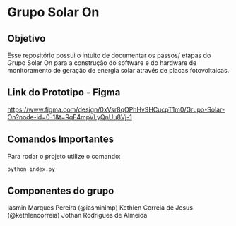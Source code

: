 # Grupo Solar On

## Objetivo 
Esse repositório possui o intuito de documentar os passos/ etapas do Grupo Solar On para a construção do software e do hardware de monitoramento de geração de energia solar através de placas fotovoltaicas.

## Link do Prototipo - Figma
https://www.figma.com/design/0xVsr8qOPhHv9HCucpT1m0/Grupo-Solar-On?node-id=0-1&t=RqF4mpVLyQnUu8Vj-1 

## Comandos Importantes
Para rodar o projeto utilize o comando:
```
python index.py
```

## Componentes do grupo
Iasmin Marques Pereira (@iasminimp)
Kethlen Correia de Jesus (@kethlencorreia)
Jothan Rodrigues de Almeida

